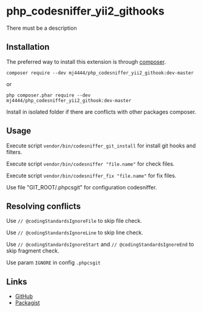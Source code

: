 # php_codesniffer_yii2_githooks

There must be a description

Installation
------------

The preferred way to install this extension is through [composer](http://getcomposer.org/download/).

    composer require --dev mj4444/php_codesniffer_yii2_githook:dev-master

or

    php composer.phar require --dev mj4444/php_codesniffer_yii2_githook:dev-master

Install in isolated folder if there are conflicts with other packages composer.

Usage
-----

Execute script `vendor/bin/codesniffer_git_install` for install git hooks and filters.

Execute script `vendor/bin/codesniffer "file.name"` for check files.

Execute script `vendor/bin/codesniffer_fix "file.name"` for fix files.

Use file "GIT_ROOT/.phpcsgit" for configuration codesniffer.

Resolving conflicts
-----

Use `// @codingStandardsIgnoreFile` to skip file check.

Use `// @codingStandardsIgnoreLine` to skip line check.

Use `// @codingStandardsIgnoreStart` and `// @codingStandardsIgnoreEnd` to skip fragment check.

Use param `IGNORE` in config `.phpcsgit`

Links
-----

- [GitHub](https://github.com/mj4444ru/php_codesniffer_yii2_githooks)
- [Packagist](https://packagist.org/packages/mj4444/php_codesniffer_yii2_githook)
